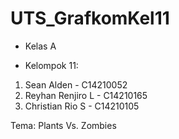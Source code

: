 # UTS_GrafkomKel11

- Kelas A

- Kelompok 11:
1. Sean Alden - C14210052
2. Reyhan Renjiro L - C14210165
3. Christian Rio S - C14210105

Tema: Plants Vs. Zombies
